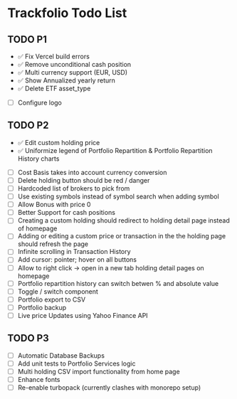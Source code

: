 # Trackfolio Todo List


## TODO P1
- ✅ Fix Vercel build errors
- ✅ Remove unconditional cash position
- ✅ Multi currency support (EUR, USD)
- ✅ Show Annualized yearly return 
- ✅ Delete ETF asset_type
- [ ] Configure logo

## TODO P2
- ✅ Edit custom holding price
- ✅ Uniformize legend of Portfolio Repartition & Portfolio Repartition History charts
- [ ] Cost Basis takes into account currency conversion
- [ ] Delete holding button should be red / danger
- [ ] Hardcoded list of brokers to pick from
- [ ] Use existing symbols instead of symbol search when adding symbol
- [ ] Allow Bonus with price 0
- [ ] Better Support for cash positions
- [ ] Creating a custom holding should redirect to holding detail page instead of homepage 
- [ ] Adding or editing a custom price or transaction in the the holding page should refresh the page
- [ ] Infinite scrolling in Transaction History
- [ ] Add cursor: pointer; hover on all buttons
- [ ] Allow to right click -> open in a new tab holding detail pages on homepage
- [ ] Portfolio repartition history can switch betwen % and absolute value
- [ ] Toggle / switch component 
- [ ] Portfolio export to CSV
- [ ] Portfolio backup
- [ ] Live price Updates using Yahoo Finance API

## TODO P3
- [ ] Automatic Database Backups
- [ ] Add unit tests to Portfolio Services logic
- [ ] Multi holding CSV import functionality from home page
- [ ] Enhance fonts
- [ ] Re-enable turbopack (currently clashes with monorepo setup)
